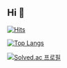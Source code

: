 ## Hi 👋

[![Hits](https://hits.seeyoufarm.com/api/count/incr/badge.svg?url=https%3A%2F%2Fgithub.com%2Frafaam11%2Fhit-counter&count_bg=%2379C83D&title_bg=%23555555&icon=&icon_color=%23E7E7E7&title=hits&edge_flat=false)](https://hits.seeyoufarm.com)

[![Top Langs](https://github-readme-stats.vercel.app/api/top-langs/?username=r)](https://github.com/rafaam11/github-readme-stats)

[![Solved.ac 프로필](http://mazassumnida.wtf/api/v2/generate_badge?boj=dgrme21)](https://solved.ac/dgrme21)
